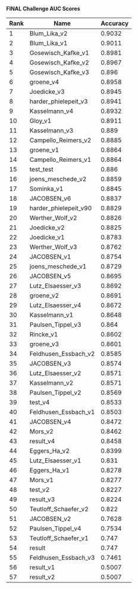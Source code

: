 **FINAL Challenge AUC Scores**


|Rank|Name|Accuracy|
|----|-----|---|
|1|Blum_Lika_v2|0.9032| 
|2|Blum_Lika_v1|0.9011| 
|3|Gosewisch_Kafke_v1|0.8981| 
|4|Gosewisch_Kafke_v2|0.8967| 
|5|Gosewisch_Kafke_v3|0.896| 
|6|groene_v4|0.8958| 
|7|Joedicke_v3|0.8945| 
|8|harder_phielepeit_v3|0.8941| 
|9|Kasselmann_v4|0.8932| 
|10|Gloy_v1|0.8911| 
|11|Kasselmann_v3|0.889| 
|12|Campello_Reimers_v2|0.8885| 
|13|groene_v1|0.8864| 
|14|Campello_Reimers_v1|0.8864| 
|15|test_test|0.886| 
|16|joens_meschede_v2|0.8859| 
|17|Sominka_v1|0.8845| 
|18|JACOBSEN_v6|0.8837| 
|19|harder_phielepeit_v90|0.8829| 
|20|Werther_Wolf_v2|0.8826| 
|21|Joedicke_v2|0.8825| 
|22|Joedicke_v1|0.8783| 
|23|Werther_Wolf_v3|0.8762| 
|24|JACOBSEN_v1|0.8754| 
|25|joens_meschede_v1|0.8729| 
|26|JACOBSEN_v5|0.8695| 
|27|Lutz_Elsaesser_v3|0.8692| 
|28|groene_v2|0.8691| 
|29|Lutz_Elsaesser_v4|0.8672| 
|30|Kasselmann_v1|0.8648| 
|31|Paulsen_Tippel_v3|0.864| 
|32|Rincke_v1|0.8602| 
|33|groene_v3|0.8601| 
|34|Feldhusen_Essbach_v2|0.8585| 
|35|JACOBSEN_v3|0.8574| 
|36|Lutz_Elsaesser_v2|0.8571| 
|37|Kasselmann_v2|0.8571| 
|38|Paulsen_Tippel_v2|0.8569| 
|39|test_v4|0.8533| 
|40|Feldhusen_Essbach_v1|0.8503| 
|41|JACOBSEN_v4|0.8472| 
|42|Mors_v2|0.8462| 
|43|result_v4|0.8458| 
|44|Eggers_Ha_v2|0.8399| 
|45|Lutz_Elsaesser_v1|0.831| 
|46|Eggers_Ha_v1|0.8278| 
|47|Mors_v1|0.8277| 
|48|test_v2|0.8227| 
|49|result_v3|0.8224| 
|50|Teutloff_Schaefer_v2|0.822| 
|51|JACOBSEN_v2|0.7628| 
|52|Paulsen_Tippel_v4|0.7534| 
|53|Teutloff_Schaefer_v1|0.747| 
|54|result|0.747| 
|55|Feldhusen_Essbach_v3|0.7461| 
|56|result_v1|0.5007| 
|57|result_v2|0.5007| 
